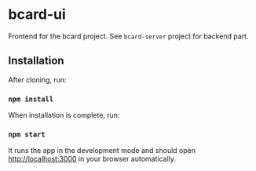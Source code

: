 # bcard-ui

Frontend for the bcard project. See `bcard-server` project for backend part.

## Installation

After cloning, run:

### `npm install`

When installation is complete, run:

### `npm start`

It runs the app in the development mode and should open [http://localhost:3000](http://localhost:3000) in your browser automatically.
